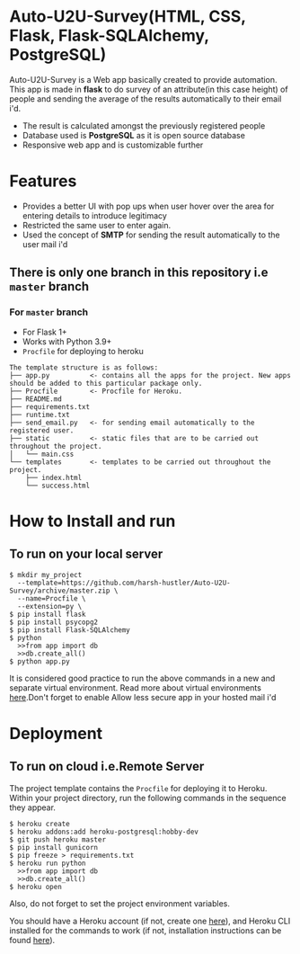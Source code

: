 # Auto-U2U-Survey(HTML, CSS, Flask, Flask-SQLAlchemy, PostgreSQL)

Auto-U2U-Survey is a Web app basically created to provide automation.
This app is made in **flask** to do survey of an attribute(in this case height) of people and sending the average of the results automatically to their email i'd.

  - The result is calculated amongst the previously registered people
  - Database used is **PostgreSQL** as it is open source database
  - Responsive web app and is customizable further

# Features

  - Provides a better UI with pop ups when user hover over the area for entering details to introduce legitimacy
  - Restricted the same user to enter again.
  - Used the concept of **SMTP** for sending the result automatically to the user mail i'd



## There is only one branch in this repository i.e `master`  branch

### For `master` branch
* For Flask 1+
* Works with Python 3.9+
* `Procfile` for deploying to heroku

```
The template structure is as follows:
├── app.py          <- contains all the apps for the project. New apps should be added to this particular package only.
├── Procfile        <- Procfile for Heroku.
├── README.md
├── requirements.txt
├── runtime.txt
├── send_email.py   <- for sending email automatically to the registered user.
├── static          <- static files that are to be carried out throughout the project.
│   └── main.css
└── templates       <- templates to be carried out throughout the project.
    ├── index.html
    └── success.html
```

# How to Install and run

## To run on your local server
```
$ mkdir my_project
  --template=https://github.com/harsh-hustler/Auto-U2U-Survey/archive/master.zip \
  --name=Procfile \
  --extension=py \
$ pip install flask
$ pip install psycopg2
$ pip install Flask-SQLAlchemy
$ python
  >>from app import db
  >>db.create_all()
$ python app.py
```

It is considered good practice to run the above commands in a new and separate virtual environment. Read more about virtual environments [here](https://realpython.com/python-virtual-environments-a-primer/).Don't forget to enable Allow less secure app in your hosted mail i'd

# Deployment

## To run on cloud i.e.Remote Server
The project template contains the `Procfile` for deploying it to Heroku. Within your project directory, run the following commands in the sequence they appear.

```
$ heroku create
$ heroku addons:add heroku-postgresql:hobby-dev
$ git push heroku master
$ pip install gunicorn
$ pip freeze > requirements.txt
$ heroku run python
  >>from app import db
  >>db.create_all()
$ heroku open
```
Also, do not forget to set the project environment variables.

You should have a Heroku account (if not, create one [here](https://www.heroku.com/)), and Heroku CLI installed for the commands to work (if not, installation instructions can be found [here](https://devcenter.heroku.com/articles/heroku-cli)).


